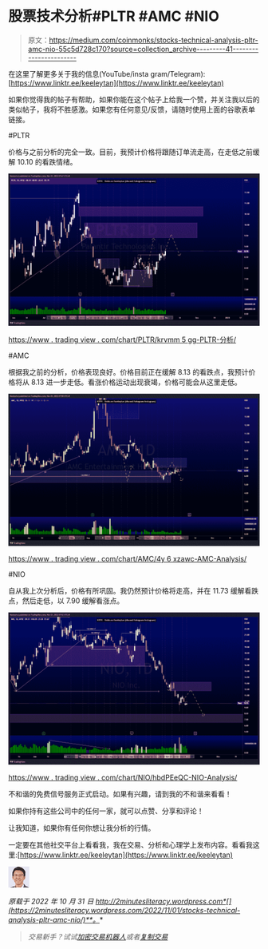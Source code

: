 # 股票技术分析#PLTR #AMC #NIO

> 原文：<https://medium.com/coinmonks/stocks-technical-analysis-pltr-amc-nio-55c5d728c170?source=collection_archive---------41----------------------->

在这里了解更多关于我的信息(YouTube/insta gram/Telegram):[https://www.linktr.ee/keeleytan](https://www.linktr.ee/keeleytan)

如果你觉得我的帖子有帮助，如果你能在这个帖子上给我一个赞，并关注我以后的类似帖子，我将不胜感激。如果您有任何意见/反馈，请随时使用上面的谷歌表单链接。

#PLTR

价格与之前分析的完全一致。目前，我预计价格将跟随订单流走高，在走低之前缓解 10.10 的看跌情绪。

![](img/527a22bbd22bc5aab81bee8002893758.png)

[https://www . trading view . com/chart/PLTR/krvmm 5 gg-PLTR-分析/](https://www.tradingview.com/chart/PLTR/kRvMm5gG-PLTR-Analysis/)

#AMC

根据我之前的分析，价格表现良好。价格目前正在缓解 8.13 的看跌点，我预计价格将从 8.13 进一步走低。看涨价格运动出现衰竭，价格可能会从这里走低。

![](img/2016404bfdeeccd0b61281cc0ce574fe.png)

[https://www . trading view . com/chart/AMC/4y 6 xzawc-AMC-Analysis/](https://www.tradingview.com/chart/AMC/4y6XzaWc-AMC-Analysis/)

#NIO

自从我上次分析后，价格有所巩固。我仍然预计价格将走高，并在 11.73 缓解看跌点，然后走低，以 7.90 缓解看涨点。

![](img/9c77d32aebfe456189ceabf58d1afb6d.png)

[https://www . trading view . com/chart/NIO/hbdPEeQC-NIO-Analysis/](https://www.tradingview.com/chart/NIO/hbdPEeQC-NIO-Analysis/)

不和谐的免费信号服务正式启动。如果有兴趣，请到我的不和谐来看看！

如果你持有这些公司中的任何一家，就可以点赞、分享和评论！

让我知道，如果你有任何你想让我分析的行情。

一定要在其他社交平台上看看我，我在交易、分析和心理学上发布内容。看看我这里:[https://www.linktr.ee/keeleytan](https://www.linktr.ee/keeleytan)

![](img/13b4748af9051ef146e2d3382fe47c13.png)

*原载于 2022 年 10 月 31 日 http://2minutesliteracy.wordpress.com*[](https://2minutesliteracy.wordpress.com/2022/11/01/stocks-technical-analysis-pltr-amc-nio/)**。**

> *交易新手？试试[加密交易机器人](/coinmonks/crypto-trading-bot-c2ffce8acb2a)或者[复制交易](/coinmonks/top-10-crypto-copy-trading-platforms-for-beginners-d0c37c7d698c)*